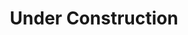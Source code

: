 ---
title: "Under Construction"
excerpt: "Currently Transfering Projects From Old Portfolio<br/>"
collection: portfolio
---